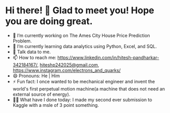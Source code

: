 # Hi there! 👋 Glad to meet you! Hope you are doing great.

- 🔭 I’m currently working on The Ames City House Price Prediction Problem.
- 🌱 I’m currently learning data analytics using Python, Excel, and SQL.
- 💬 Talk data to me.
- 📫 How to reach me: https://www.linkedin.com/in/hitesh-pandharkar-342184167/, hiteshp242025@gmail.com, https://www.instagram.com/electrons_and_quarks/
- 😄 Pronouns: He | Him
- ⚡ Fun fact: I once wanted to be mechanical engineer and invent the world's first perpetual motion machine(a machine that does not need an external source of energy).
- 👷‍♂️ What have I done today: I made my second ever submission to Kaggle with a msle of 3 point something.

<!--
**HiteshPandharkar/HiteshPandharkar** is a ✨ _special_ ✨ repository because its `README.md` (this file) appears on your GitHub profile.

Here are some ideas to get you started:

- 🔭 I’m currently working on The Ames City House Price Prediction Problem.
- 🌱 I’m currently learning data analytics using Python, Excel.
- 👯 I’m looking to collaborate on ...
- 🤔 I’m looking for help with ...
- 💬 Ask me about ...
- 📫 How to reach me: https://www.linkedin.com/in/hitesh-pandharkar-342184167/, https://www.instagram.com/electrons_and_quarks/
- 😄 Pronouns: He | Him
- ⚡ Fun fact: I once wanted to be mechanical engineer and invent the world's first perpetual machine(a machine that does not need an external source of energy).
